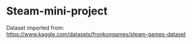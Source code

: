 # Steam-mini-project
Dataset imported from: https://www.kaggle.com/datasets/fronkongames/steam-games-dataset
